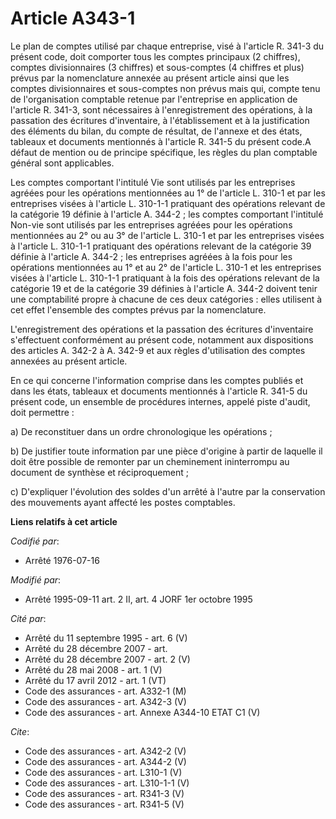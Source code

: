 # Article A343-1

Le plan de comptes utilisé par chaque entreprise, visé à l'article R. 341-3 du présent code, doit comporter tous les comptes
principaux (2 chiffres), comptes divisionnaires (3 chiffres) et sous-comptes (4 chiffres et plus) prévus par la nomenclature
annexée au présent article ainsi que les comptes divisionnaires et sous-comptes non prévus mais qui, compte tenu de
l'organisation comptable retenue par l'entreprise en application de l'article R. 341-3, sont nécessaires à l'enregistrement
des opérations, à la passation des écritures d'inventaire, à l'établissement et à la justification des éléments du bilan, du
compte de résultat, de l'annexe et des états, tableaux et documents mentionnés à l'article R. 341-5 du présent code.A défaut
de mention ou de principe spécifique, les règles du plan comptable général sont applicables. 

Les comptes comportant l'intitulé Vie sont utilisés par les entreprises agréées pour les opérations mentionnées au 1° de
l'article L. 310-1 et par les entreprises visées à l'article L. 310-1-1 pratiquant des opérations relevant de la catégorie 19
définie à l'article A. 344-2 ; les comptes comportant l'intitulé Non-vie sont utilisés par les entreprises agréées pour les
opérations mentionnées au 2° ou au 3° de l'article L. 310-1 et par les entreprises visées à l'article L. 310-1-1 pratiquant
des opérations relevant de la catégorie 39 définie à l'article A. 344-2 ; les entreprises agréées à la fois pour les
opérations mentionnées au 1° et au 2° de l'article L. 310-1 et les entreprises visées à l'article L. 310-1-1 pratiquant à la
fois des opérations relevant de la catégorie 19 et de la catégorie 39 définies à l'article A. 344-2 doivent tenir une
comptabilité propre à chacune de ces deux catégories : elles utilisent à cet effet l'ensemble des comptes prévus par la
nomenclature.

L'enregistrement des opérations et la passation des écritures d'inventaire s'effectuent conformément au présent code,
notamment aux dispositions des articles A. 342-2 à A. 342-9 et aux règles d'utilisation des comptes annexées au présent
article. 

En ce qui concerne l'information comprise dans les comptes publiés et dans les états, tableaux et documents mentionnés à
l'article R. 341-5 du présent code, un ensemble de procédures internes, appelé piste d'audit, doit permettre : 

a) De reconstituer dans un ordre chronologique les opérations ; 

b) De justifier toute information par une pièce d'origine à partir de laquelle il doit être possible de remonter par un
cheminement ininterrompu au document de synthèse et réciproquement ; 

c) D'expliquer l'évolution des soldes d'un arrêté à l'autre par la conservation des mouvements ayant affecté les postes
comptables.

**Liens relatifs à cet article**

_Codifié par_:

  - Arrêté 1976-07-16

_Modifié par_:

  - Arrêté 1995-09-11 art. 2 II, art. 4 JORF 1er octobre 1995

_Cité par_:

  - Arrêté du 11 septembre 1995 - art. 6 (V)
  - Arrêté du 28 décembre 2007 - art.
  - Arrêté du 28 décembre 2007 - art. 2 (V)
  - Arrêté du 28 mai 2008 - art. 1 (V)
  - Arrêté du 17 avril 2012 - art. 1 (VT)
  - Code des assurances - art. A332-1 (M)
  - Code des assurances - art. A342-3 (V)
  - Code des assurances - art. Annexe A344-10 ETAT C1 (V)

_Cite_:

  - Code des assurances - art. A342-2 (V)
  - Code des assurances - art. A344-2 (V)
  - Code des assurances - art. L310-1 (V)
  - Code des assurances - art. L310-1-1 (V)
  - Code des assurances - art. R341-3 (V)
  - Code des assurances - art. R341-5 (V)
